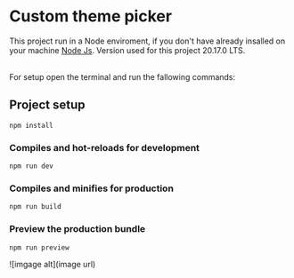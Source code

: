 # Custom theme picker

This project run in a Node enviroment, if you don't have already insalled on your machine [Node Js](https://nodejs.org/en). Version used for this project 20.17.0 LTS. <br /> <br /> 

For setup open the terminal and run the fallowing commands: 

## Project setup
```
npm install
```
   
### Compiles and hot-reloads for development
```
npm run dev
```

### Compiles and minifies for production
```
npm run build
```
### Preview the production bundle
```
npm run preview
```

![imgage alt](image url)